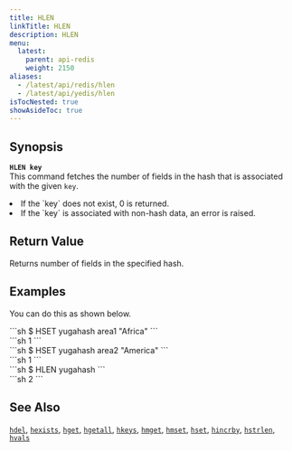 ```yaml
---
title: HLEN
linkTitle: HLEN
description: HLEN
menu:
  latest:
    parent: api-redis
    weight: 2150
aliases:
  - /latest/api/redis/hlen
  - /latest/api/yedis/hlen
isTocNested: true
showAsideToc: true
---
```


## Synopsis
<b>`HLEN key`</b><br>
This command fetches the number of fields in the hash that is associated with the given `key`.
<li>If the `key` does not exist, 0 is returned.</li>
<li>If the `key` is associated with non-hash data, an error is raised.</li>

## Return Value
Returns number of fields in the specified hash.

## Examples

You can do this as shown below.
<div class='copy separator-dollar'>
```sh
$ HSET yugahash area1 "Africa"
```
</div>
```sh
1
```
<div class='copy separator-dollar'>
```sh
$ HSET yugahash area2 "America"
```
</div>
```sh
1
```
<div class='copy separator-dollar'>
```sh
$ HLEN yugahash
```
</div>
```sh
2
```

## See Also
[`hdel`](../hdel/), [`hexists`](../hexists/), [`hget`](../hget/), [`hgetall`](../hgetall/), [`hkeys`](../hkeys/), [`hmget`](../hmget/), [`hmset`](../hmset/), [`hset`](../hset/), [`hincrby`](../hincrby/), [`hstrlen`](../hstrlen/), [`hvals`](../hvals/)
